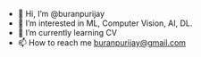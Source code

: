- 👋 Hi, I’m @buranpurijay
- 👀 I’m interested in ML, Computer Vision, AI, DL.
- 🌱 I’m currently learning CV
- 📫 How to reach me buranpurijay@gmail.com

<!---
buranpurijay/buranpurijay is a ✨ special ✨ repository because its `README.md` (this file) appears on your GitHub profile.
You can click the Preview link to take a look at your changes.
--->
